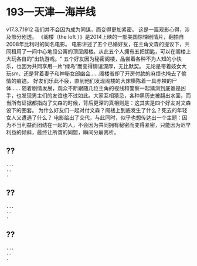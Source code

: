 # 193—天津—海岸线
v17.3.7.1912
我们并不会因为成为同谋，而变得更加紧密。
这是一篇观影心得，涉及部分剧透。
《阁楼（the  loft ）》是2014上映的一部美国惊悚剧情片，翻拍自2008年比利时的同名电影。
电影讲述了五个已婚好友，在主角文森的提议下，共同租用了一间中心地段公寓的顶层阁楼。从此五个人拥有五把钥匙，可以在阁楼上大玩各自的"出轨游戏。"
五个好友因为秘密阁楼，品尝着各种不为人知的小快乐，也因为共同享用一片“绿岛”而变得情谊深厚，无比默契。
无论是带着妓女大玩sm、还是背着妻子和神秘女郎幽会……阁楼省却了开房付款的麻烦也掩去了偷情的痕迹。
好友们乐此不疲，直到他们发现阁楼的大床横陈着一具赤裸的尸体……
随着剧情发展，观众不断跟随几位主角的视线和警察一起猜测到底谁是凶手，也发现男主们的友谊也不过如此。大家互相猜忌，各种黑历史被翻出水面，而当所有证据都指向了文森的时候，背后更深的真相则是：这其实是四个好友对文森设下的圈套。
为什么好友们一起对付文森？阁楼上到底发生了什么？死去的年轻女人又遭遇了什么？
电影给出了交代，与此同时，似乎也想传达出一个主题：因为不当利益而团结在一起的人，不会因为共同拥有秘密而变得紧密，只能因为迟早利益的倾斜，最终让所谓的同盟，瞬间分崩离析。


## ??

    ...
    ..
    .


## ??

    ...
    ..
    .

## ??

    ...
    ..
    .
